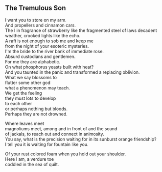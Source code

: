 The Tremulous Son
-----------------
I want you to store on my arm.  
And propellers and cinnamon cars.  
The I in fragrance of strawberry like the fragmented steel of laws decadent weather, crooked lights like the echo.  
A raft is not enough to sob me and keep me  
from the night of your esoteric mysteries.  
I'm the bride to the river bank of immediate rose.  
Absurd custodians and gentlemen.  
For me they are alphabetic.  
On what phosphorus yeasts built with heat?  
And you taunted in the panic and transformed a replacing oblivion.  
What we say blossoms to  
flutter some other god  
what a phenomenon may teach.  
We get the feeling  
they must lots to develop  
to each other  
or perhaps nothing but bloods.  
Perhaps they are not drowned.  
  
Where leaves meet  
magnoliums meet, among and in front of and the sound  
of jackals, to reach out and connect in animosity.  
You say, what is the precision waiting for in its sunburst orange friendship?  
I tell you it is waiting for fountain like you.  
  
Of your rust colored foam when you hold out your shoulder.  
Here I am, a verdure toe  
coddled in the sea of quilt.  
